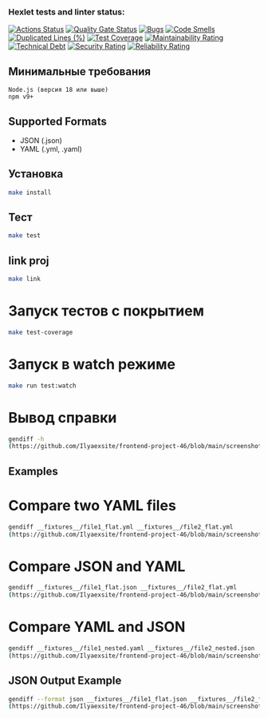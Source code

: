 ### Hexlet tests and linter status:
[![Actions Status](https://github.com/Ilyaexsite/frontend-project-46/actions/workflows/hexlet-check.yml/badge.svg)](https://github.com/Ilyaexsite/frontend-project-46/actions)
[![Quality Gate Status](https://sonarcloud.io/api/project_badges/measure?project=Ilyaexsite_frontend-project-46&metric=alert_status)](https://sonarcloud.io/summary/new_code?id=Ilyaexsite_frontend-project-46)
[![Bugs](https://sonarcloud.io/api/project_badges/measure?project=Ilyaexsite_frontend-project-46&metric=bugs)](https://sonarcloud.io/summary/new_code?id=Ilyaexsite_frontend-project-46)
[![Code Smells](https://sonarcloud.io/api/project_badges/measure?project=Ilyaexsite_frontend-project-46&metric=code_smells)](https://sonarcloud.io/summary/new_code?id=Ilyaexsite_frontend-project-46)
[![Duplicated Lines (%)](https://sonarcloud.io/api/project_badges/measure?project=Ilyaexsite_frontend-project-46&metric=duplicated_lines_density)](https://sonarcloud.io/summary/new_code?id=Ilyaexsite_frontend-project-46)
[![Test Coverage](https://sonarcloud.io/api/project_badges/measure?project=Ilyaexsite_frontend-project-46&metric=coverage)](https://sonarcloud.io/summary/new_code?id=Ilyaexsite_frontend-project-46)
[![Maintainability Rating](https://sonarcloud.io/api/project_badges/measure?project=Ilyaexsite_frontend-project-46&metric=sqale_rating)](https://sonarcloud.io/summary/new_code?id=Ilyaexsite_frontend-project-46)
[![Technical Debt](https://sonarcloud.io/api/project_badges/measure?project=Ilyaexsite_frontend-project-46&metric=sqale_index)](https://sonarcloud.io/summary/new_code?id=Ilyaexsite_frontend-project-46)
[![Security Rating](https://sonarcloud.io/api/project_badges/measure?project=Ilyaexsite_frontend-project-46&metric=security_rating)](https://sonarcloud.io/summary/new_code?id=Ilyaexsite_frontend-project-46)
[![Reliability Rating](https://sonarcloud.io/api/project_badges/measure?project=Ilyaexsite_frontend-project-46&metric=reliability_rating)](https://sonarcloud.io/summary/new_code?id=Ilyaexsite_frontend-project-46)

## Минимальные требования
    Node.js (версия 18 или выше)
    npm v9+

## Supported Formats
- JSON (.json)
- YAML (.yml, .yaml)

## Установка

```bash
make install
```

## Тест

```bash
make test
```

## link proj

```bash
make link
```

# Запуск тестов с покрытием

```bash
make test-coverage
```

# Запуск в watch режиме

```bash
make run test:watch
```

# Вывод справки
```bash
gendiff -h
(https://github.com/Ilyaexsite/frontend-project-46/blob/main/screenshots/%D0%92%D1%8B%D0%B2%D0%BE%D0%B4%20%D1%81%D0%BF%D1%80%D0%B0%D0%B2%D0%BA%D0%B8.jpg)
```

## Examples

# Compare two YAML files
```bash
gendiff __fixtures__/file1_flat.yml __fixtures__/file2_flat.yml
(https://github.com/Ilyaexsite/frontend-project-46/blob/main/screenshots/%D0%A1%D1%80%D0%B0%D0%B2%D0%BD%D0%B5%D0%BD%D0%B8%D0%B5%20%D0%B4%D0%B2%D1%83%D1%85%20%D1%84%D0%B0%D0%B9%D0%BB%D0%BE%D0%B2%20YAML.jpg)
```

# Compare JSON and YAML
```bash
gendiff __fixtures__/file1_flat.json __fixtures__/file2_flat.yml
(https://github.com/Ilyaexsite/frontend-project-46/blob/main/screenshots/%D0%A1%D1%80%D0%B0%D0%B2%D0%BD%D0%B8%D1%82%D0%B5%20JSON%20%D0%B8%20YAML.png)
```

# Compare YAML and JSON
```bash
gendiff __fixtures__/file1_nested.yaml __fixtures__/file2_nested.json
(https://github.com/Ilyaexsite/frontend-project-46/blob/main/screenshots/%D0%A1%D1%80%D0%B0%D0%B2%D0%BD%D0%B8%D1%82%D0%B5%20YAML%20%D0%B8%20JSON.jpg)
```

## JSON Output Example
```bash
gendiff --format json __fixtures__/file1_flat.json __fixtures__/file2_flat.json
(https://github.com/Ilyaexsite/frontend-project-46/blob/main/screenshots/%D0%9F%D1%80%D0%B8%D0%BC%D0%B5%D1%80%20%D0%B2%D1%8B%D0%B2%D0%BE%D0%B4%D0%B0%20JSON.jpg)
```